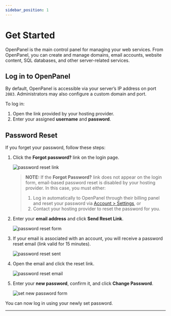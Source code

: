 ```yaml
---
sidebar_position: 1
---
```


# Get Started

OpenPanel is the main control panel for managing your web services. From OpenPanel, you can create and manage domains, email accounts, website content, SQL databases, and other server-related services.

## Log in to OpenPanel

By default, OpenPanel is accessible via your server’s IP address on port `2083`. Administrators may also configure a custom domain and port.  

To log in:

1. Open the link provided by your hosting provider.
2. Enter your assigned **username** and **password**.

## Password Reset

If you forget your password, follow these steps:

1. Click the **Forgot password?** link on the login page.  

   ![password reset link](https://i.postimg.cc/rpCvZ1VP/2025-08-14-13-47.png)


   > **NOTE:** If the **Forgot Password?** link does not appear on the login form, email-based password reset is disabled by your hosting provider. In this case, you must either:
   >
   > 1. Log in automatically to OpenPanel through their billing panel and reset your password via [Account > Settings](/docs/panel/account/#changing-password), or
   > 2. Contact your hosting provider to reset the password for you.

2. Enter your **email address** and click **Send Reset Link**.  

   ![password reset form](https://i.postimg.cc/rV9kfkzw/2025-08-14-13-48.png)

3. If your email is associated with an account, you will receive a password reset email (link valid for 15 minutes).  

   ![password reset sent](https://i.postimg.cc/DvhhQZvN/2025-08-14-13-49.png)

4. Open the email and click the reset link.  

   ![password reset email](https://i.postimg.cc/KZBFgL2L/2025-08-14-13-50.png)

5. Enter your **new password**, confirm it, and click **Change Password**.  

   ![set new password form](https://i.postimg.cc/9XFjSnqt/2025-08-14-13-50-1.png)

You can now log in using your newly set password.

---
